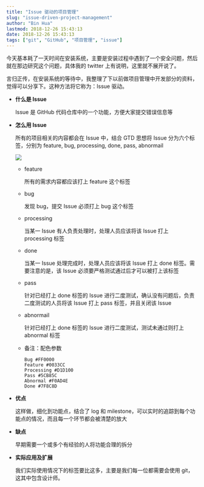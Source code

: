 ```yaml
---
title: "Issue 驱动的项目管理"
slug: "issue-driven-project-management"
author: "Bin Hua"
lastmod: 2018-12-26 15:43:13
date: 2018-12-26 15:43:13
tags: ["git", "GitHub", "项目管理", "issue"]
---
```


今天基本耗了一天时间在安装系统，主要是安装过程中遇到了一个安全问题，然后就在那边研究这个问题，具体我的 twitter 上有说明，这里就不展开说了。

言归正传，在安装系统的等待中，我整理了下以前做项目管理中开发部分的资料，觉得可以分享下。这种方法将它称为：Issue 驱动。

- **什么是 Issue**

    Issue 是 GitHub 代码仓库中的一个功能，方便大家提交错误信息等
    
- **怎么用 Issue**

    所有的项目相关的内容都会在 Issue 中，结合 GTD 思想将 Issue 分为六个标签，分别为 feature, bug, processing, done, pass, abnormail
    
    ![](/imgs/issue-driven-project-management.PNG)

    - feature

        所有的需求内容都应该打上 feature 这个标签
  
    - bug

        发现 bug，提交 Issue 必须打上 bug 这个标签
    
    - processing

        当某一 Issue 有人负责处理时，处理人员应该将该 Issue 打上 processing 标签
    
    - done

        当某一 Issue 处理完成时，处理人员应该将该 Issue 打上 done 标签。需要注意的是，该 Issue 必须要严格测试通过后才可以被打上该标签
  
    - pass

        针对已经打上 done 标签的 Issue 进行二度测试，确认没有问题后，负责二度测试的人员将该 Issue 打上 pass 标签，并且关闭该 Issue
    
    - abnormail

        针对已经打上 done 标签的 Issue 进行二度测试，测试未通过则打上 abnormal 标签
        
    - 备注：配色参数

        ```
        Bug #FF0000
        Feature #0033CC
        Processing #D1D100
        Pass #5CB85C
        Abnormal #F0AD4E
        Done #7F8C8D
        ```
        
- **优点**

    这样做，细化到功能点，结合了 log 和 milestone，可以实时的追踪到每个功能点的情况，而且每一个环节都会被清楚的放大
    
- **缺点**

    早期需要一个或多个有经验的人将功能合理的拆分
    
- **实际应用及扩展**

    我们实际使用情况下的标签要比这多，主要是我们每一位都需要会使用 git，这其中包含设计师。